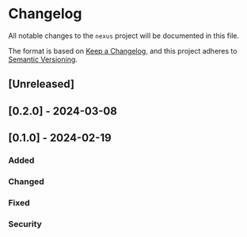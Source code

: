 # Changelog

All notable changes to the `nexus` project will be documented in this file.

The format is based on [Keep a Changelog](https://keepachangelog.com/en/1.0.0/), and this project adheres to [Semantic Versioning](https://semver.org/spec/v2.0.0.html).

## [Unreleased]

## [0.2.0] - 2024-03-08

## [0.1.0] - 2024-02-19

### Added

### Changed

### Fixed

### Security
